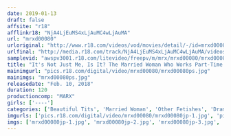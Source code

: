```yaml
---
date: 2019-01-13
draft: false
affsite: "r18"
afflinkr18: "NjA4LjEuMS4xLjAuMC4wLjAuMA"
url: "mrxd00080"
urloriginal: "http://www.r18.com/videos/vod/movies/detail/-/id=mrxd00080"
urlfinal: "http://media.r18.com/track/NjA4LjEuMS4xLjAuMC4wLjAuMA/videos/vod/movies/detail/-/id=mrxd00080"
samplevid: "awspv3001.r18.com/litevideo/freepv/m/mrx/mrxd00080/mrxd00080_dmb_w.mp4"
title: "It's Not Just Me, Is It? The Married Woman Who Works Part-Time At The Neighborhood Dry Cleaning Shop Flashes Her Cleavage When She Fills Out The Cleaning Slip, And I Find Myself Going Back Every Week Even Though I Don't Really Have Any Cleaning To Do, Just Because I Want Another Peek At Her Nip Slips And Bra Straps, But It Can't Be Just Me That's Doing This, is It!?"
mainimgurl: "pics.r18.com/digital/video/mrxd00080/mrxd00080ps.jpg"
mainimgs: "mrxd00080ps.jpg"
releasedate: "Feb. 10, 2018"
duration: 120
productioncomp: "MARX"
girls: ['----']
categories: ['Beautiful Tits', 'Married Woman', 'Other Fetishes', 'Drama', 'POV', 'Hi-Def']
imgurls: ['pics.r18.com/digital/video/mrxd00080/mrxd00080jp-1.jpg', 'pics.r18.com/digital/video/mrxd00080/mrxd00080jp-2.jpg', 'pics.r18.com/digital/video/mrxd00080/mrxd00080jp-3.jpg', 'pics.r18.com/digital/video/mrxd00080/mrxd00080jp-4.jpg', 'pics.r18.com/digital/video/mrxd00080/mrxd00080jp-5.jpg', 'pics.r18.com/digital/video/mrxd00080/mrxd00080jp-6.jpg', 'pics.r18.com/digital/video/mrxd00080/mrxd00080jp-7.jpg', 'pics.r18.com/digital/video/mrxd00080/mrxd00080jp-8.jpg', 'pics.r18.com/digital/video/mrxd00080/mrxd00080jp-9.jpg', 'pics.r18.com/digital/video/mrxd00080/mrxd00080jp-10.jpg', 'pics.r18.com/digital/video/mrxd00080/mrxd00080jp-11.jpg', 'pics.r18.com/digital/video/mrxd00080/mrxd00080jp-12.jpg', 'pics.r18.com/digital/video/mrxd00080/mrxd00080jp-13.jpg', 'pics.r18.com/digital/video/mrxd00080/mrxd00080jp-14.jpg', 'pics.r18.com/digital/video/mrxd00080/mrxd00080jp-15.jpg', 'pics.r18.com/digital/video/mrxd00080/mrxd00080jp-16.jpg', 'pics.r18.com/digital/video/mrxd00080/mrxd00080jp-17.jpg', 'pics.r18.com/digital/video/mrxd00080/mrxd00080jp-18.jpg', 'pics.r18.com/digital/video/mrxd00080/mrxd00080jp-19.jpg', 'pics.r18.com/digital/video/mrxd00080/mrxd00080jp-20.jpg']
imgs: ['mrxd00080jp-1.jpg', 'mrxd00080jp-2.jpg', 'mrxd00080jp-3.jpg', 'mrxd00080jp-4.jpg', 'mrxd00080jp-5.jpg', 'mrxd00080jp-6.jpg', 'mrxd00080jp-7.jpg', 'mrxd00080jp-8.jpg', 'mrxd00080jp-9.jpg', 'mrxd00080jp-10.jpg', 'mrxd00080jp-11.jpg', 'mrxd00080jp-12.jpg', 'mrxd00080jp-13.jpg', 'mrxd00080jp-14.jpg', 'mrxd00080jp-15.jpg', 'mrxd00080jp-16.jpg', 'mrxd00080jp-17.jpg', 'mrxd00080jp-18.jpg', 'mrxd00080jp-19.jpg', 'mrxd00080jp-20.jpg']
---
```

